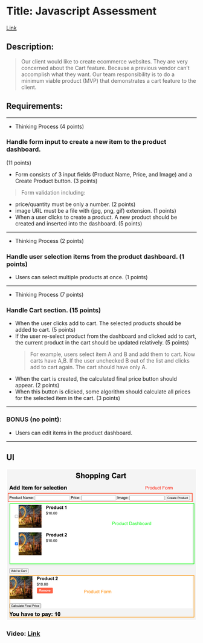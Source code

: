 # Title: Javascript Assessment
[Link](https://js-dom-cart.vercel.app/)

## Description:

> Our client would like to create ecommerce websites. They are very concerned about the Cart feature. Because a previous vendor can’t accomplish what they want. Our team responsibility is to do a minimum viable product (MVP) that demonstrates a cart feature to the client.

## Requirements:

---

- Thinking Process (4 points)

### Handle form input to create a new item to the product dashboard.

(11 points)

- Form consists of 3 input fields (Product Name, Price, and Image) and a Create Product button. (3 points)

> Form validation including:

- price/quantity must be only a number. (2 points)
- image URL must be a file with (jpg, png, gif) extension.
  (1 points)
- When a user clicks to create a product. A new product should be created and inserted into the dashboard. (5 points)

---

- Thinking Process (2 points)

### Handle user selection items from the product dashboard. (1 points)

- Users can select multiple products at once. (1 points)

---

- Thinking Process (7 points)

### Handle Cart section. (15 points)

- When the user clicks add to cart. The selected products should be added to cart. (5 points)
- If the user re-select product from the dashboard and clicked add to cart, the current product in the cart should be updated relatively. (5 points)
  > For example, users select item A and B and add them to cart. Now carts have A,B. If the user unchecked B out of the list and clicks add to cart again. The cart should have only A.
- When the cart is created, the calculated final price button should appear. (2 points)
- When this button is clicked, some algorithm should calculate all prices for the selected item in the cart. (3 points)

---

### BONUS (no point):

- Users can edit items in the product dashboard.

---
## UI
![JS Assessment UI](js-assessment-ui.png)

### Video: [Link](https://drive.google.com/file/d/1Th5vwh1TiRKgQJrPC_RJgYtWN-bkmFfY/view?usp=sharing)
